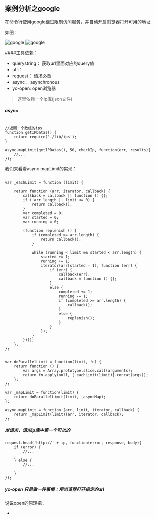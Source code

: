 ## 案例分析之google

在命令行使用google绕过限制访问服务，并自动开启浏览器打开可用的地址

如图：

![google](google-2)
![google](google-1)

####工具依赖：

* querystring：	  获取url里面对应的query值
* util：           
* request：       请求必备
* async：         asynchronous
* yc-open:		  open浏览器

> 这里依赖一个ip库(json文件)


##### async

```shell

//返回一个数组的ips
function getIPDatas() {
	return require('./lib/ips');
}

async.mapLimit(getIPDatas(), 50, checkIp, function(err, results){
	//...
});
```

我们来看看async.mapLimit的实现：

```shell

var _eachLimit = function (limit) {

    return function (arr, iterator, callback) {
        callback = callback || function () {};
        if (!arr.length || limit <= 0) {
            return callback();
        }
        var completed = 0;
        var started = 0;
        var running = 0;

        (function replenish () {
            if (completed >= arr.length) {
                return callback();
            }

            while (running < limit && started < arr.length) {
                started += 1;
                running += 1;
                iterator(arr[started - 1], function (err) {
                    if (err) {
                        callback(err);
                        callback = function () {};
                    }
                    else {
                        completed += 1;
                        running -= 1;
                        if (completed >= arr.length) {
                            callback();
                        }
                        else {
                            replenish();
                        }
                    }
                });
            }
        })();
    };
};


var doParallelLimit = function(limit, fn) {
    return function () {
        var args = Array.prototype.slice.call(arguments);
        return fn.apply(null, [_eachLimit(limit)].concat(args));
    };
};

var _mapLimit = function(limit) {
    return doParallelLimit(limit, _asyncMap);
};

async.mapLimit = function (arr, limit, iterator, callback) {
    return _mapLimit(limit)(arr, iterator, callback);
};
```



##### 发请求，请求ip库中第一个可以的

```shell
request.head('http://' + ip, function(error, response, body){
	if (error) {
		//...
		
	} else {
		//...

	}
});
```




##### yc-open 只是做一件事情：用浏览器打开指定的url

说说open的原理把：

* 



